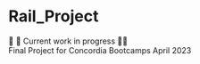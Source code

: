 # Rail_Project
:construction_worker: :construction: Current work in progress :construction::construction_worker:  
Final Project for Concordia Bootcamps April 2023
